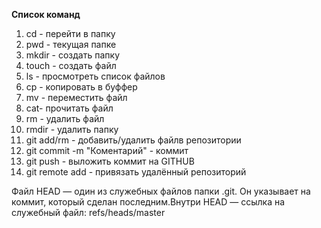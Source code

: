 **Список команд**  
1. cd - перейти в папку 
2. pwd - текущая папке  
3. mkdir - создать папку  
4. touch - создать файл  
5. ls - просмотреть список файлов  
6. cp - копировать в буффер  
7. mv - переместить файл   
8. cat- прочитать файл  
9. rm - удалить файл  
10. rmdir - удалить папку  
11. git add/rm - добавить/удалить файлв репозитории  
12. git commit -m "Коментарий" - коммит  
13. git push - выложить коммит на GITHUB  
14. git remote add - привязать удалённый репозиторий  
 

Файл HEAD — один из служебных файлов папки .git. Он указывает на коммит, который сделан последним.Внутри HEAD — ссылка на служебный файл: refs/heads/master